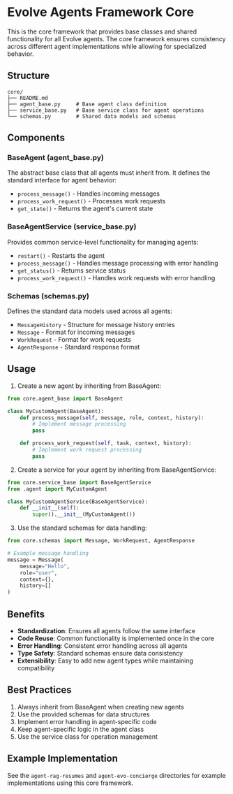 # Evolve Agents Framework Core

This is the core framework that provides base classes and shared functionality for all Evolve agents. The core framework ensures consistency across different agent implementations while allowing for specialized behavior.

## Structure

```
core/
├── README.md
├── agent_base.py     # Base agent class definition
├── service_base.py   # Base service class for agent operations
└── schemas.py        # Shared data models and schemas
```

## Components

### BaseAgent (agent_base.py)
The abstract base class that all agents must inherit from. It defines the standard interface for agent behavior:

- `process_message()` - Handles incoming messages
- `process_work_request()` - Processes work requests
- `get_state()` - Returns the agent's current state

### BaseAgentService (service_base.py)
Provides common service-level functionality for managing agents:

- `restart()` - Restarts the agent
- `process_message()` - Handles message processing with error handling
- `get_status()` - Returns service status
- `process_work_request()` - Handles work requests with error handling

### Schemas (schemas.py)
Defines the standard data models used across all agents:

- `MessageHistory` - Structure for message history entries
- `Message` - Format for incoming messages
- `WorkRequest` - Format for work requests
- `AgentResponse` - Standard response format

## Usage

1. Create a new agent by inheriting from BaseAgent:

```python
from core.agent_base import BaseAgent

class MyCustomAgent(BaseAgent):
    def process_message(self, message, role, context, history):
        # Implement message processing
        pass

    def process_work_request(self, task, context, history):
        # Implement work request processing
        pass
```

2. Create a service for your agent by inheriting from BaseAgentService:

```python
from core.service_base import BaseAgentService
from .agent import MyCustomAgent

class MyCustomAgentService(BaseAgentService):
    def __init__(self):
        super().__init__(MyCustomAgent())
```

3. Use the standard schemas for data handling:

```python
from core.schemas import Message, WorkRequest, AgentResponse

# Example message handling
message = Message(
    message="Hello",
    role="user",
    context={},
    history=[]
)
```

## Benefits

- **Standardization**: Ensures all agents follow the same interface
- **Code Reuse**: Common functionality is implemented once in the core
- **Error Handling**: Consistent error handling across all agents
- **Type Safety**: Standard schemas ensure data consistency
- **Extensibility**: Easy to add new agent types while maintaining compatibility

## Best Practices

1. Always inherit from BaseAgent when creating new agents
2. Use the provided schemas for data structures
3. Implement error handling in agent-specific code
4. Keep agent-specific logic in the agent class
5. Use the service class for operation management

## Example Implementation

See the `agent-rag-resumes` and `agent-evo-concierge` directories for example implementations using this core framework. 